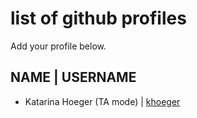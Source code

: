# list of github profiles
Add your profile below. 

## NAME | USERNAME
- Katarina Hoeger (TA mode) | [khoeger](https://github.com/khoeger)
